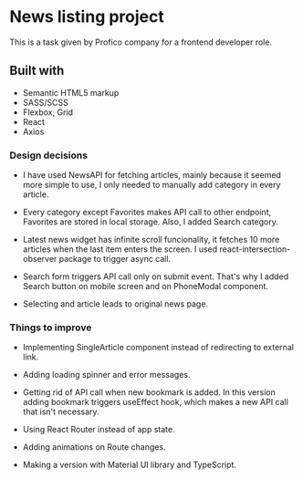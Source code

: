 # News listing project

This is a task given by Profico company for a frontend developer role.

## Built with

- Semantic HTML5 markup
- SASS/SCSS
- Flexbox, Grid
- React
- Axios

### Design decisions

- I have used NewsAPI for fetching articles, mainly because it seemed more simple to use, I only needed to manually add category in every article.

- Every category except Favorites makes API call to other endpoint, Favorites are stored in local storage. Also, I added Search category.

- Latest news widget has infinite scroll funcionality, it fetches 10 more articles when the last item enters the screen. I used react-intersection-observer package to trigger async call.

- Search form triggers API call only on submit event. That's why I added Search button on mobile screen and on PhoneModal component.

- Selecting and article leads to original news page.

### Things to improve

- Implementing SingleArticle component instead of redirecting to external link.

- Adding loading spinner and error messages.

- Getting rid of API call when new bookmark is added. In this version adding bookmark triggers useEffect hook, which makes a new API call that isn't necessary.

- Using React Router instead of app state.

- Adding animations on Route changes.

- Making a version with Material UI library and TypeScript.
